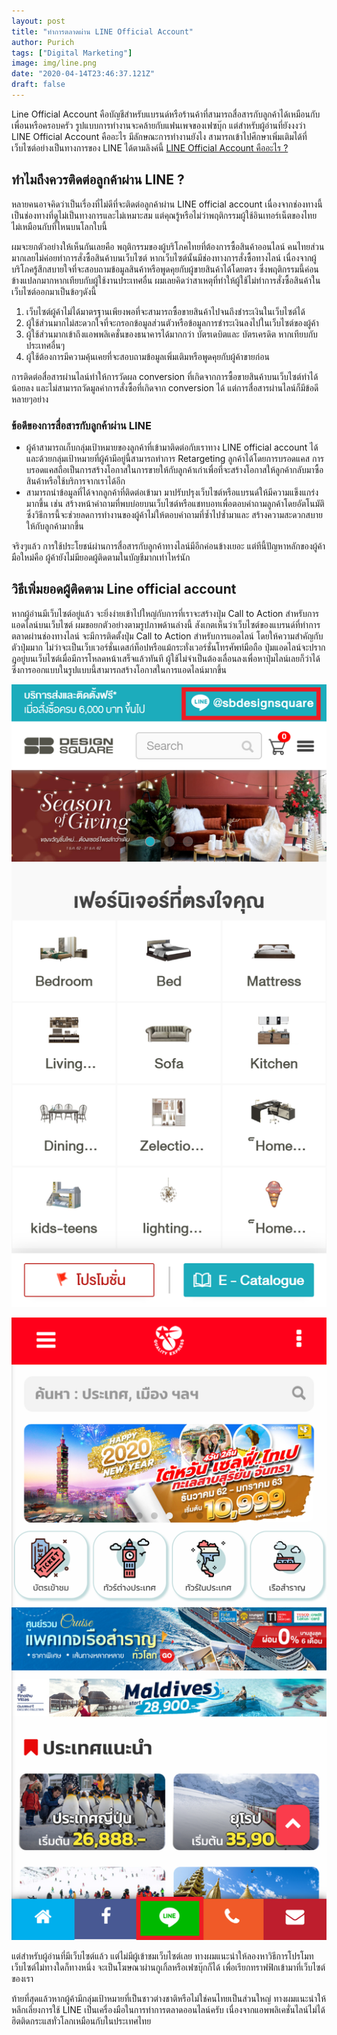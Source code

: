 ```yaml
---
layout: post
title: "ทำการตลาดผ่าน LINE Official Account"
author: Purich
tags: ["Digital Marketing"]
image: img/line.png
date: "2020-04-14T23:46:37.121Z"
draft: false
---
```

Line Official Account คือบัญชีสำหรับแบรนด์หรือร้านค้าที่สามารถสื่อสารกับลูกค้าได้เหมือนกับเพื่อนหรือครอบครัว รูปแบบการทำงานจะคล้ายกับแฟนเพจของเฟซบุ๊ก แต่สำหรับผู้อ่านที่ยังงงว่า LINE Official Account คืออะไร มีลักษณะการทำงานยังไง สามารถเข้าไปศึกษาเพิ่มเติมได้ที่เว็บไซต์อย่างเป็นทางการของ LINE ได้ตามลิงค์นี้ [LINE Official Account คืออะไร ?](https://www.linebiz.com/th/service/line-account-connect/)

ทำไมถึงควรติดต่อลูกค้าผ่าน LINE ?
---------------------------------

  
หลายคนอาจคิดว่าเป็นเรื่องที่ไม่ดีที่จะติดต่อลูกค้าผ่าน LINE official account เนื่องจากช่องทางนี้ เป็นช่องทางที่ดูไม่เป็นทางการและไม่เหมาะสม แต่คุณรู้หรือไม่ว่าพฤติกรรมผู้ใช้อินเทอร์เน็ตของไทย ไม่เหมือนกับที่ไหนบนโลกใบนี้

ผมจะยกตัวอย่างให้เห็นกันเลยคือ พฤติกรรมของผู้บริโภคไทยที่ต้องการซื้อสินค้าออนไลน์ คนไทยส่วนมากเลยไม่ค่อยทำการสั่งซื้อสินค้าบนเว็บไซต์ หากเว็บไซต์นั้นมีช่องทางการสั่งซื้อทางไลน์ เนื่องจากผู้บริโภครู้สึกสบายใจที่จะสอบถามข้อมูลสินค้าหรือพูดคุยกับผู้ขายสินค้าได้โดยตรง ซึ่งพฤติกรรมนี้ค่อนข้างแปลกมากหากเทียบกับผู้ใช้งานประเทศอื่น ผมเลยคิดว่าสาเหตุที่ทำให้ผู้ใช้ไม่ทำการสั่งซื้อสินค้าในเว็บไซต์ออกมาเป็นข้อๆดังนี้

1.  เว็บไซต์ผู้ค้าไม่ได้มาตรฐานเพียงพอที่จะสามารถซื้อขายสินค้าไปจนถึงชำระเงินในเว็บไซต์ได้
2.  ผู้ใช้ส่วนมากไม่สะดวกใจที่จะกรอกข้อมูลส่วนตัวหรือข้อมูลการชำระเงินลงไปในเว็บไซต์ของผู้ค้า
3.  ผู้ใช้ส่วนมากเข้าถึงแอพพลิเคชั่นของธนาคารได้มากกว่า บัตรเดบิตและ บัตรเครดิต หากเทียบกับประเทศอื่นๆ
4.  ผู้ใช้ต้องการมีความคุ้นเคยที่จะสอบถามข้อมูลเพิ่มเติมหรือพูดคุยกับผู้ค้าขายก่อน

การติดต่อสื่อสารผ่านไลน์ทำให้การวัดผล conversion ที่เกิดจากการซื้อขายสินค้าบนเว็บไซต์ทำได้น้อยลง และไม่สามารถวัดมูลค่าการสั่งซื้อที่เกิดจาก conversion ได้ แต่การสื่อสารผ่านไลน์ก็มีข้อดีหลายๆอย่าง

### ข้อดีของการสื่อสารกับลูกค้าผ่าน LINE

*   ผู้ค้าสามารถเก็บกลุ่มเป้าหมายของลูกค้าที่เข้ามาติดต่อกับเราทาง LINE official account ได้ และด้วยกลุ่มเป้าหมายที่ผู้ค้ามีอยู่นี้สามารถทำการ Retargeting ลูกค้าได้โดยการบรอดแคส การบรอดแคสถือเป็นการสร้างโอกาสในการขายให้กับลูกค้าเก่าเพื่อที่จะสร้างโอกาสให้ลูกค้ากลับมาซื้อสินค้าหรือใช้บริการจากเราได้อีก
*   สามารถนำข้อมูลที่ได้จากลูกค้าที่ติดต่อเข้ามา มาปรับปรุงเว็บไซต์หรือแบรนด์ให้มีความแข็งแกร่งมากขึ้น เช่น สร้างหน้าคำถามที่พบบ่อยบนเว็บไซต์หรือแชทบอทเพื่อตอบคำถามลูกค้าโดยอัตโนมัติ ซึ่งวิธีการนี้จะช่วยลดการทำงานของผู้ค้าไม่ให้ตอบคำถามที่ซํ้าไปซํ้ามาและ สร้างความสะดวกสบายให้กับลูกค้ามากขึ้น

จริงๆแล้ว การใช้ประโยชน์ผ่านการสื่อสารกับลูกค้าทางไลน์มีอีกค่อนข้างเยอะ แต่ทีนี้ปัญหาหลักของผู้ค้ามือใหม่คือ ผู้ค้ายังไม่มียอดผู้ติดตามในบัญชีมากเท่าไหร่นัก

วิธีเพิ่มยอดผู้ติดตาม Line official account
-------------------------------------------

  
หากผู้อ่านมีเว็บไซต์อยู่แล้ว จะยิ่งง่ายเข้าไปใหญ่กับการที่เราจะสร้างปุ่ม Call to Action สำหรับการแอดไลน์บนเว็บไซต์ ผมขอยกตัวอย่างตามรูปภาพด้านล่างนี้ สังเกตเห็นว่าเว็บไซต์ของแบรนด์ที่ทำการตลาดผ่านช่องทางไลน์ จะมีการติดตั้งปุ่ม Call to Action สำหรับการแอดไลน์ โดยให้ความสำคัญกับตัวปุ่มมาก ไม่ว่าจะเป็นเว็บเวอร์ชั่นเดสก์ท็อปหรือแม้กระทั่งเวอร์ชั่นโทรศัพท์มือถือ ปุ่มแอดไลน์จะปรากฎอยู่บนเว็บไซต์เมื่อมีการโหลดหน้าเสร็จแล้วทันที ผู้ใช้ไม่จำเป็นต้องเลื่อนลงเพื่อหาปุ่มไลน์เลยก็ว่าได้ ซึ่งการออกแบบในรูปแบบนี้สามารถสร้างโอกาสในการแอดไลน์มากขึ้น

![](img/line-1.png)

![](img/line-2.png)

แต่สำหรับผู้อ่านที่มีเว็บไซต์แล้ว แต่ไม่มีผู้เข้าชมเว็บไซต์เลย ทางผมแนะนำให้ลองหาวิธีการโปรโมทเว็บไซต์ไม่ทางใดก็ทางหนึ่ง จะเป็นโฆษณาผ่านกูเกิ้ลหรือเฟซบุ๊กก็ได้ เพื่อเรียกทราฟฟิกเข้ามาที่เว็บไซต์ของเรา

ท้ายที่สุดแล้วหากผู้ค้ามีกลุ่มเป้าหมายที่เป็นชาวต่างชาติหรือไม่ใช่คนไทยเป็นส่วนใหญ่ ทางผมแนะนำให้หลีกเลี่ยงการใช้ LINE เป็นเครื่องมือในการทำการตลาดออนไลน์ครับ เนื่องจากแอพพลิเคชั่นไลน์ไม่ได้ฮิตติดกระแสทั่วโลกเหมือนกับในประเทศไทย